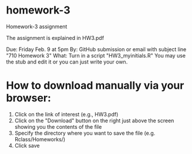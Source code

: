 # homework-3

Homework-3 assignment

The assignment is explained in HW3.pdf  

Due: Friday Feb. 9 at 5pm
By: GitHub submission or email with subject line "710 Homework 3"
What: Turn in a script "HW3_myinitials.R"   You may use the stub and edit it or you can just write your own. 

# How to download manually via your browser:
1. Click on the link of interest (e.g., HW3.pdf)
2. Click on the "Download" button on the right just above the screen showing you the contents of the file
3. Specify the directory where you want to save the file (e.g. Rclass/Homeworks/)
4. Click save
